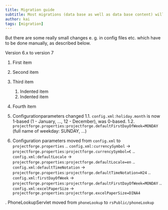 ```yaml
---
title: Migration guide
subtitle: Most migrations (data base as well as data base content) will be done automatically during the start-up phase of an newer version.
author: kai
tags: [migration]
---
```


But there are some really small changes e. g. in config files etc. which have to be done manually, as described below.

Version 6.x to version 7

1. First item
2. Second item
3. Third item
    1. Indented item
    2. Indented item
4. Fourth item 



1. Configurationparameters changed
  1.1. `config.xml:holiday.month` is now 1-based (1 - January, ..., 12 - December), was 0-based.
  1.2. `projectforge.properties:projectforge.defaultFirstDayOfWeek=MONDAY` (full name of weekday: SUNDAY, ...)

2. Configuration parameters moved from `config.xml` to `projectforge.properties`
.. `config.xml:currencySymbol` -> `projectforge.properties:projectforge.currencySymbol=€`
.. `config.xml:defaultLocale` -> `projectforge.properties:projectforge.defaultLocale=en`
.. `config.xml:defaultTimeNotation` -> `projectforge.properties:projectforge.defaultTimeNotation=H24`
.. `config.xml:firstDayOfWeek` -> `projectforge.properties:projectforge.defaultFirstDayOfWeek=MONDAY`
.. `config.xml:excelPaperSize` -> `projectforge.properties:projectforge.excelPaperSize=DINA4`

. PhoneLookupServlet moved from `phoneLookup` to `rsPublic/phoneLookup`

